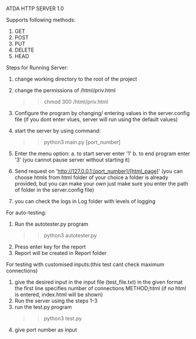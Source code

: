 ATDA HTTP SERVER 1.0

Supports following methods:
1. GET
2. POST
3. PUT
4. DELETE
5. HEAD

Steps for Running Server:
1. change working directory to the root of the project
2. change the permissions of /html/priv.html 
    >> chmod 300 /html/priv.html 
3. Configure the program by changing/ entering values in the server.config file
    (if you dont enter vlues, server will run using the default values)

4. start the server by using command:
    >> python3 main.py [port_number]

5. Enter the menu option:
    a. to start server enter '1'
    b. to end program enter '3'
    (you cannot pause server without starting it)

6. Send request on 'http://127.0.0.1:[port_number]/[html_page]'
    (you can choose htmls from html folder of your choice
    a folder is already provided, but you can make your own
    just make sure you enter the path of folder in the server.config file)

7. you can check the logs in Log folder with levels of logging


For auto-testing:
1. Run the autotester.py program 
    >>python3 autotester.py
2. Press enter key for the report
3. Report will be created in Report folder


For testing with customised inputs:(this test cant check maximum connections)
1. give the desired input in the input file (test_file.txt) in the given format
    the first line specifies number of connections
    METHOD;html
    (if no html is entered, index.html will be shown)
2. Run the server using the steps 1-3 
3. run the test.py program
    >>python3 test.py
4. give port number as input
